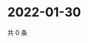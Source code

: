 # 2022-01-30

共 0 条

<!-- BEGIN WEIBO -->
<!-- 最后更新时间 Sun Jan 30 2022 08:49:45 GMT+0800 (China Standard Time) -->

<!-- END WEIBO -->
